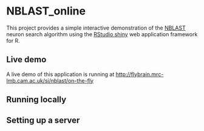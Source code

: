 # NBLAST_online
This project provides a simple interactive demonstration of the [NBLAST](http://flybrain.mrc-lmb.cam.ac.uk/si/nblast) neuron search algorithm using the [RStudio shiny](http://shiny.rstudio.com/) web application framework for R.

## Live demo

A live demo of this application is running at <http://flybrain.mrc-lmb.cam.ac.uk/si/nblast/on-the-fly>
## Running locally

## Setting up a server
